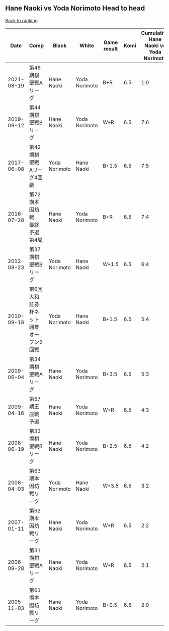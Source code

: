 ## Hane Naoki vs Yoda Norimoto Head to head

[Back to ranking](../../index.md)




| **Date** | **Comp** | **Black** | **White** | **Game result** | **Komi** | **Cumulative Hane Naoki vs Yoda Norimoto** | **Hane Naoki streak** | **Yoda Norimoto streak** | 
| --- | --- | --- | --- | --- | --- | --- | --- | --- |
| 2021-08-19 | 第46期棋聖戦Aリーグ | Hane Naoki | Yoda Norimoto | B+R | 6.5 | 1:0 | 1 | 0 | 
| 2019-09-12 | 第44期棋聖戦Bリーグ | Hane Naoki | Yoda Norimoto | W+R | 6.5 | 7:6 | 0 | 2 | 
| 2017-06-08 | 第42期棋聖戦　Aリーグ4回戦 | Yoda Norimoto | Hane Naoki | B+1.5 | 6.5 | 7:5 | 0 | 1 | 
| 2016-07-28 | 第72期本因坊戦　最終予選第4局 | Hane Naoki | Yoda Norimoto | B+R | 6.5 | 7:4 | 2 | 0 | 
| 2012-08-23 | 第37期棋聖戦Bリーグ | Yoda Norimoto | Hane Naoki | W+1.5 | 6.5 | 6:4 | 1 | 0 | 
| 2010-09-18 | 第6回大和証券杯ネット囲碁オープン2回戦 | Yoda Norimoto | Hane Naoki | B+1.5 | 6.5 | 5:4 | 0 | 1 | 
| 2009-06-04 | 第34期棋聖戦Aリーグ | Hane Naoki | Yoda Norimoto | B+3.5 | 6.5 | 5:3 | 1 | 0 | 
| 2009-04-16 | 第57期王座戦予選 | Hane Naoki | Yoda Norimoto | W+R | 6.5 | 4:3 | 0 | 1 | 
| 2008-06-19 | 第33期棋聖戦Bリーグ | Hane Naoki | Yoda Norimoto | B+2.5 | 6.5 | 4:2 | 2 | 0 | 
| 2008-04-03 | 第63期本因坊戦リーグ | Yoda Norimoto | Hane Naoki | W+3.5 | 6.5 | 3:2 | 1 | 0 | 
| 2007-01-11 | 第62期本因坊戦リーグ | Hane Naoki | Yoda Norimoto | W+R | 6.5 | 2:2 | 0 | 2 | 
| 2006-09-28 | 第31期棋聖戦Aリーグ | Hane Naoki | Yoda Norimoto | W+R | 6.5 | 2:1 | 0 | 1 | 
| 2005-11-03 | 第61期本因坊戦リーグ | Hane Naoki | Yoda Norimoto | B+0.5 | 6.5 | 2:0 | 2 | 0 |




